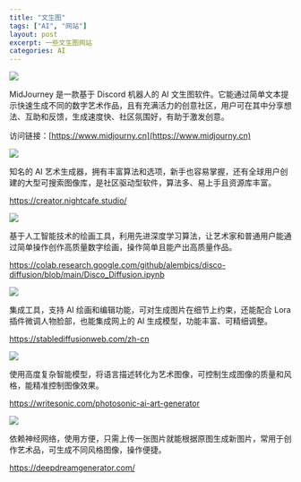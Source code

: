 ```yaml
---
title: "文生图"
tags: ["AI", "网站"]
layout: post
excerpt: 一些文生图网站
categories: AI
---
```


![](https://pic.superbed.cc/item/67c45a6bf688033adbbac10e.png)

MidJourney 是一款基于 Discord 机器人的 AI 文生图软件。它能通过简单文本提示快速生成不同的数字艺术作品，且有充满活力的创意社区，用户可在其中分享想法、互助和反馈，生成速度快、社区氛围好，有助于激发创意。
<!--more-->
访问链接：[https://www.midjourny.cn](https://www.midjourny.cn)

![](https://pic.superbed.cc/item/67c45ad5f688033adbbac2a0.png)

知名的 AI 艺术生成器，拥有丰富算法和选项，新手也容易掌握，还有全球用户创建的大型可搜索图像库，是社区驱动型软件，算法多、易上手且资源库丰富。

https://creator.nightcafe.studio/

![](https://pic.superbed.cc/item/67c45b0ef688033adbbac3b4.png)

基于人工智能技术的绘画工具，利用先进深度学习算法，让艺术家和普通用户能通过简单操作创作高质量数字绘画，操作简单且能产出高质量作品。

https://colab.research.google.com/github/alembics/disco-diffusion/blob/main/Disco_Diffusion.ipynb

![](https://pic.superbed.cc/item/67c45b4df688033adbbac4d9.png)

集成工具，支持 AI 绘画和编辑功能，可对生成图片在细节上约束，还能配合 Lora 插件微调人物脸部，也能集成网上的 AI 生成模型，功能丰富、可精细调整。

https://stablediffusionweb.com/zh-cn

![](https://pic.superbed.cc/item/67c45c4af688033adbbacb16.png)

使用高度复杂智能模型，将语言描述转化为艺术图像，可控制生成图像的质量和风格，能精准控制图像效果。

https://writesonic.com/photosonic-ai-art-generator

![](https://pic.superbed.cc/item/67c45c94f688033adbbacc32.png)

依赖神经网络，使用方便，只需上传一张图片就能根据原图生成新图片，常用于创作艺术品，可生成不同风格图像，操作便捷。

https://deepdreamgenerator.com/

